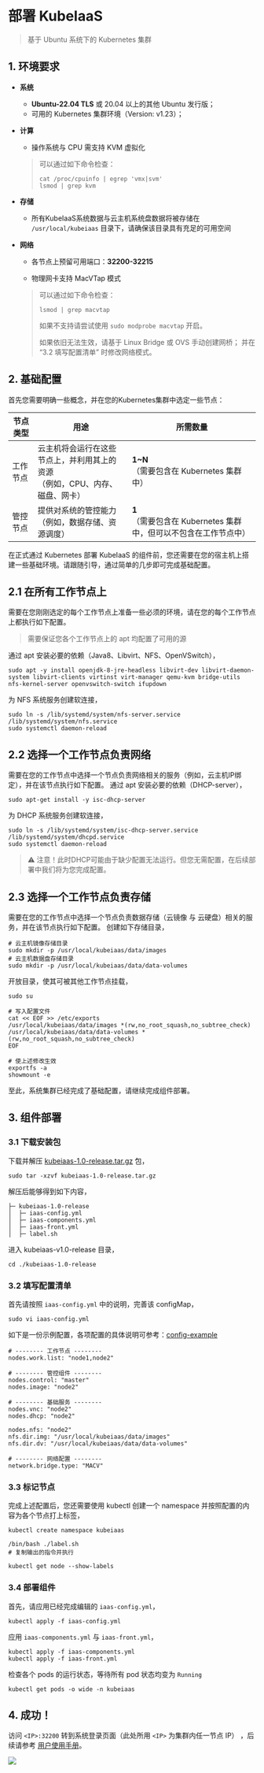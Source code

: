 # 部署 KubeIaaS
> 基于 Ubuntu 系统下的 Kubernetes 集群

## 1. 环境要求

- **系统**

  - **Ubuntu-22.04 TLS** 或 20.04 以上的其他 Ubuntu 发行版；
  - 可用的 Kubernetes 集群环境（Version: v1.23）；

- **计算**

  - 操作系统与 CPU 需支持 KVM 虚拟化
  
  > 可以通过如下命令检查：
  >  ```
  >  cat /proc/cpuinfo | egrep 'vmx|svm'
  >  lsmod | grep kvm
  >  ```

- **存储**

  - 所有KubeIaaS系统数据与云主机系统盘数据将被存储在 `/usr/local/kubeiaas` 目录下，请确保该目录具有充足的可用空间

- **网络**

  - 各节点上预留可用端口：**32200-32215**

  - 物理网卡支持 MacVTap 模式
  
  > 可以通过如下命令检查：
  > ```
  > lsmod | grep macvtap
  > ```
  > 如果不支持请尝试使用 `sudo modprobe macvtap` 开启。
  > 
  > 如果依旧无法生效，请基于 Linux Bridge 或 OVS 手动创建网桥；
  > 并在 “3.2 填写配置清单” 时修改网络模式。

## 2. 基础配置

首先您需要明确一些概念，并在您的Kubernetes集群中选定一些节点：

| 节点类型 | 用途                                            | 所需数量                                           |
|------|-----------------------------------------------|------------------------------------------------|
| 工作节点 | 云主机将会运行在这些节点上，并利用其上的资源<br />（例如，CPU、内存、磁盘、网卡） | **1~N**<br />（需要包含在 Kubernetes 集群中）            |
| 管控节点 | 提供对系统的管控能力<br />（例如，数据存储、资源调度）                | **1**<br />（需要包含在 Kubernetes 集群中，但可以不包含在工作节点中） |

在正式通过 Kubernetes 部署 KubeIaaS 的组件前，您还需要在您的宿主机上搭建一些基础环境。请跟随引导，通过简单的几步即可完成基础配置。

## 2.1 在所有工作节点上

需要在您刚刚选定的每个工作节点上准备一些必须的环境，请在您的每个工作节点上都执行如下配置。

> 需要保证您各个工作节点上的 apt 均配置了可用的源

通过 apt 安装必要的依赖（Java8、Libvirt、NFS、OpenVSwitch），

```
sudo apt -y install openjdk-8-jre-headless libvirt-dev libvirt-daemon-system libvirt-clients virtinst virt-manager qemu-kvm bridge-utils nfs-kernel-server openvswitch-switch ifupdown
```

为 NFS 系统服务创建软连接，

```
sudo ln -s /lib/systemd/system/nfs-server.service /lib/systemd/system/nfs.service
sudo systemctl daemon-reload
```

## 2.2 选择一个工作节点负责网络

需要在您的工作节点中选择一个节点负责网络相关的服务（例如，云主机IP绑定），并在该节点执行如下配置。
通过 apt 安装必要的依赖（DHCP-server），

```
sudo apt-get install -y isc-dhcp-server
```

为 DHCP 系统服务创建软连接，

```
sudo ln -s /lib/systemd/system/isc-dhcp-server.service /lib/systemd/system/dhcpd.service
sudo systemctl daemon-reload
```

> ⚠ 注意！此时DHCP可能由于缺少配置无法运行。但您无需配置，在后续部署中我们将为您完成配置。

## 2.3 选择一个工作节点负责存储

需要在您的工作节点中选择一个节点负责数据存储（云镜像 与 云硬盘）相关的服务，并在该节点执行如下配置。
创建如下存储目录，

```
# 云主机镜像存储目录
sudo mkdir -p /usr/local/kubeiaas/data/images
# 云主机数据盘存储目录
sudo mkdir -p /usr/local/kubeiaas/data/data-volumes
```

开放目录，使其可被其他工作节点挂载，

```
sudo su

# 写入配置文件
cat << EOF >> /etc/exports
/usr/local/kubeiaas/data/images *(rw,no_root_squash,no_subtree_check)
/usr/local/kubeiaas/data/data-volumes *(rw,no_root_squash,no_subtree_check)
EOF

# 使上述修改生效
exportfs -a
showmount -e
```

至此，系统集群已经完成了基础配置，请继续完成组件部署。

## 3. 组件部署

### 3.1 下载安装包

下载并解压 [kubeiaas-1.0-release.tar.gz]() 包，

```
sudo tar -xzvf kubeiaas-1.0-release.tar.gz
```

解压后能够得到如下内容，

```
├─ kubeiaas-1.0-release
│  ├─ iaas-config.yml
│  ├─ iaas-components.yml
│  ├─ iaas-front.yml
│  ├─ label.sh
```

进入 kubeiaas-v1.0-release 目录，

```
cd ./kubeiaas-1.0-release
```

### 3.2 填写配置清单

首先请按照 `iaas-config.yml` 中的说明，完善该 configMap，

```
sudo vi iaas-config.yml
```

如下是一份示例配置，各项配置的具体说明可参考：[config-example](https://gitee.com/free4inno-team/kubeiaas/blob/master/docsdocs/lib/config-example.yml)

```
# -------- 工作节点 --------
nodes.work.list: "node1,node2"

# -------- 管控组件 --------
nodes.control: "master"
nodes.image: "node2"

# -------- 基础服务 --------
nodes.vnc: "node2"
nodes.dhcp: "node2"

nodes.nfs: "node2"
nfs.dir.img: "/usr/local/kubeiaas/data/images"
nfs.dir.dv: "/usr/local/kubeiaas/data/data-volumes"

# -------- 网络配置 --------
network.bridge.type: "MACV"
```

### 3.3 标记节点

完成上述配置后，您还需要使用 kubectl 创建一个 namespace 并按照配置的内容为各个节点打上标签，

```
kubectl create namespace kubeiaas

/bin/bash ./label.sh
# 复制输出的指令并执行

kubectl get node --show-labels
```

### 3.4 部署组件

首先，请应用已经完成编辑的 `iaas-config.yml`，

```
kubectl apply -f iaas-config.yml
```

应用 `iaas-components.yml` 与 `iaas-front.yml`，

```
kubectl apply -f iaas-components.yml
kubectl apply -f iaas-front.yml
```
检查各个 pods 的运行状态，等待所有 pod 状态均变为 `Running`

```
kubectl get pods -o wide -n kubeiaas
```

## 4. 成功！

访问 `<IP>:32200` 转到系统登录页面（此处所用 `<IP>` 为集群内任一节点 IP）
，后续请参考 [用户使用手册](https://gitee.com/free4inno-team/kubeiaas/blob/master/docsuser-manual-cn.md)。 

![](../img/front-login.png)